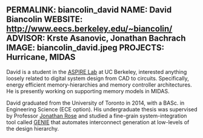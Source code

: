 PERMALINK: biancolin_david
NAME: David Biancolin
WEBSITE: http://www.eecs.berkeley.edu/~biancolin/
ADVISOR: Krste Asanovic, Jonathan Bachrach
IMAGE: biancolin_david.jpeg
PROJECTS: Hurricane, MIDAS
------

David is a student in the [ASPIRE Lab](https://aspire.eecs.berkeley.edu) at
UC Berkeley, interested anything loosely related to digital system design from
CAD to circuits. Specifically, energy efficient memory-hierarchies and
memory controller architectures. He is presently working on supporting memory
models in MIDAS.

David graduated from the University of Toronto in 2014, with a BASc. in
Engineering Science (ECE option). His undergraduate thesis was supervised by
Professor [Jonathan Rose](http://www.eecg.toronto.edu/~jayar/) and studied a
fine-grain system-integration tool called
[GENIE](http://www.eecg.toronto.edu/~jayar/software/GENIE/) that automates
interconnect generation at low-levels of the design hierarchy.
